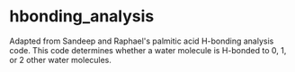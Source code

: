# hbonding_analysis

Adapted from Sandeep and Raphael's palmitic acid H-bonding analysis code.  This code determines whether a water molecule is H-bonded to 0, 1, or 2 other water molecules.
